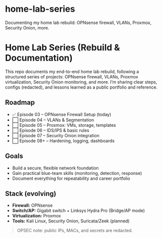 # home-lab-series
Documenting my home lab rebuild: OPNsense firewall, VLANs, Proxmox, Security Onion, more.
# Home Lab Series (Rebuild & Documentation)

This repo documents my end-to-end home lab rebuild, following a structured series of projects: OPNsense firewall, VLANs, Proxmox virtualization, Security Onion monitoring, and more. I’m sharing clear steps, configs (redacted), and lessons learned as a public portfolio and reference.

## Roadmap
- ✅ Episode 03 – OPNsense Firewall Setup (today)
- ⬜ Episode 04 – VLANs & Segmentation
- ⬜ Episode 05 – Proxmox: VMs, storage, templates
- ⬜ Episode 06 – IDS/IPS & basic rules
- ⬜ Episode 07 – Security Onion integration
- ⬜ Episode 08+ – Hardening, logging, dashboards

## Goals
- Build a secure, flexible network foundation
- Gain practical blue-team skills (monitoring, detection, response)
- Document everything for repeatability and career portfolio

## Stack (evolving)
- **Firewall:** OPNsense
- **Switch/AP:** Gigabit switch + Linksys Hydra Pro (Bridge/AP mode)
- **Virtualization:** Proxmox
- **Tools:** Kali Linux, Security Onion, Suricata/Zeek (planned)

> OPSEC note: public IPs, MACs, and secrets are redacted.
